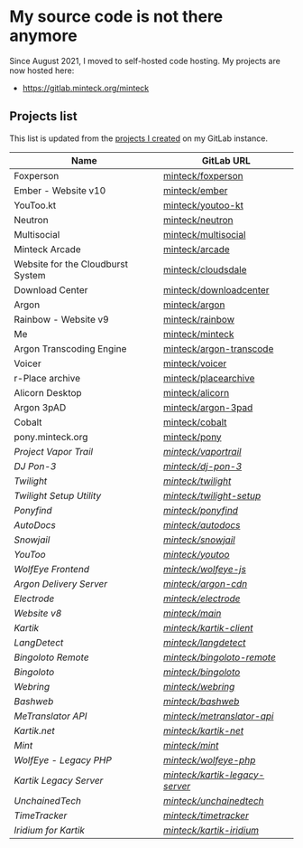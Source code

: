 <!-- WARNING: Do not modify this file, modify README.mdt instead. This file will get overwritten whenever the project fetcher runs. Publish date: 2022-06-26T12:00:38.322Z -->
 # My source code is not there anymore
 
 Since August 2021, I moved to self-hosted code hosting. My projects are now hosted here:
 * https://gitlab.minteck.org/minteck

## Projects list
This list is updated from the [projects I created](https://gitlab.minteck.org/users/minteck/projects) on my GitLab instance.

Name | GitLab URL
---|---
Foxperson | [minteck/foxperson](https://gitlab.minteck.org/minteck/foxperson)
Ember - Website v10 | [minteck/ember](https://gitlab.minteck.org/minteck/ember)
YouToo.kt | [minteck/youtoo-kt](https://gitlab.minteck.org/minteck/youtoo-kt)
Neutron | [minteck/neutron](https://gitlab.minteck.org/minteck/neutron)
Multisocial | [minteck/multisocial](https://gitlab.minteck.org/minteck/multisocial)
Minteck Arcade | [minteck/arcade](https://gitlab.minteck.org/minteck/arcade)
Website for the Cloudburst System | [minteck/cloudsdale](https://gitlab.minteck.org/minteck/cloudsdale)
Download Center | [minteck/downloadcenter](https://gitlab.minteck.org/minteck/downloadcenter)
Argon | [minteck/argon](https://gitlab.minteck.org/minteck/argon)
Rainbow - Website v9 | [minteck/rainbow](https://gitlab.minteck.org/minteck/rainbow)
Me | [minteck/minteck](https://gitlab.minteck.org/minteck/minteck)
Argon Transcoding Engine | [minteck/argon-transcode](https://gitlab.minteck.org/minteck/argon-transcode)
Voicer | [minteck/voicer](https://gitlab.minteck.org/minteck/voicer)
r-Place archive | [minteck/placearchive](https://gitlab.minteck.org/minteck/placearchive)
Alicorn Desktop | [minteck/alicorn](https://gitlab.minteck.org/minteck/alicorn)
Argon 3pAD | [minteck/argon-3pad](https://gitlab.minteck.org/minteck/argon-3pad)
Cobalt | [minteck/cobalt](https://gitlab.minteck.org/minteck/cobalt)
pony.minteck.org | [minteck/pony](https://gitlab.minteck.org/minteck/pony)
*Project Vapor Trail* | *[minteck/vaportrail](https://gitlab.minteck.org/minteck/vaportrail)*
*DJ Pon-3* | *[minteck/dj-pon-3](https://gitlab.minteck.org/minteck/dj-pon-3)*
*Twilight* | *[minteck/twilight](https://gitlab.minteck.org/minteck/twilight)*
*Twilight Setup Utility* | *[minteck/twilight-setup](https://gitlab.minteck.org/minteck/twilight-setup)*
*Ponyfind* | *[minteck/ponyfind](https://gitlab.minteck.org/minteck/ponyfind)*
*AutoDocs* | *[minteck/autodocs](https://gitlab.minteck.org/minteck/autodocs)*
*Snowjail* | *[minteck/snowjail](https://gitlab.minteck.org/minteck/snowjail)*
*YouToo* | *[minteck/youtoo](https://gitlab.minteck.org/minteck/youtoo)*
*WolfEye Frontend* | *[minteck/wolfeye-js](https://gitlab.minteck.org/minteck/wolfeye-js)*
*Argon Delivery Server* | *[minteck/argon-cdn](https://gitlab.minteck.org/minteck/argon-cdn)*
*Electrode* | *[minteck/electrode](https://gitlab.minteck.org/minteck/electrode)*
*Website v8* | *[minteck/main](https://gitlab.minteck.org/minteck/main)*
*Kartik* | *[minteck/kartik-client](https://gitlab.minteck.org/minteck/kartik-client)*
*LangDetect* | *[minteck/langdetect](https://gitlab.minteck.org/minteck/langdetect)*
*Bingoloto Remote* | *[minteck/bingoloto-remote](https://gitlab.minteck.org/minteck/bingoloto-remote)*
*Bingoloto* | *[minteck/bingoloto](https://gitlab.minteck.org/minteck/bingoloto)*
*Webring* | *[minteck/webring](https://gitlab.minteck.org/minteck/webring)*
*Bashweb* | *[minteck/bashweb](https://gitlab.minteck.org/minteck/bashweb)*
*MeTranslator API* | *[minteck/metranslator-api](https://gitlab.minteck.org/minteck/metranslator-api)*
*Kartik.net* | *[minteck/kartik-net](https://gitlab.minteck.org/minteck/kartik-net)*
*Mint* | *[minteck/mint](https://gitlab.minteck.org/minteck/mint)*
*WolfEye - Legacy PHP* | *[minteck/wolfeye-php](https://gitlab.minteck.org/minteck/wolfeye-php)*
*Kartik Legacy Server* | *[minteck/kartik-legacy-server](https://gitlab.minteck.org/minteck/kartik-legacy-server)*
*UnchainedTech* | *[minteck/unchainedtech](https://gitlab.minteck.org/minteck/unchainedtech)*
*TimeTracker* | *[minteck/timetracker](https://gitlab.minteck.org/minteck/timetracker)*
*Iridium for Kartik* | *[minteck/kartik-iridium](https://gitlab.minteck.org/minteck/kartik-iridium)*
